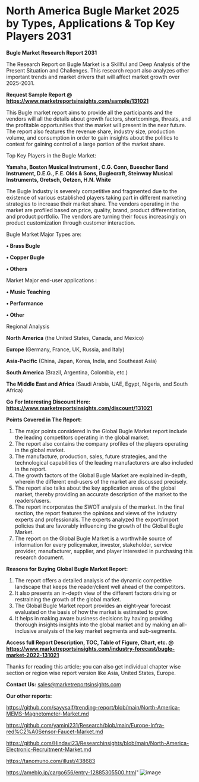 # North America Bugle Market 2025 by Types, Applications & Top Key Players 2031

<strong>Bugle Market Research Report 2031</strong>

The Research Report on Bugle Market is a Skillful and Deep Analysis of the Present Situation and Challenges. This research report also analyzes other important trends and market drivers that will affect market growth over 2025-2031.

<strong>Request Sample Report @ <a href=https://www.marketreportsinsights.com/sample/131021>https://www.marketreportsinsights.com/sample/131021</a></strong>

This Bugle market report aims to provide all the participants and the vendors will all the details about growth factors, shortcomings, threats, and the profitable opportunities that the market will present in the near future. The report also features the revenue share, industry size, production volume, and consumption in order to gain insights about the politics to contest for gaining control of a large portion of the market share.

Top Key Players in the Bugle Market:

<strong>Yamaha, Boston Musical Instrument , C.G. Conn, Buescher Band Instrument, D.E.G., F.E. Olds & Sons, Buglecraft, Steinway Musical Instruments, Gretsch, Getzen, H.N. White</strong>

The Bugle Industry is severely competitive and fragmented due to the existence of various established players taking part in different marketing strategies to increase their market share. The vendors operating in the market are profiled based on price, quality, brand, product differentiation, and product portfolio. The vendors are turning their focus increasingly on product customization through customer interaction.

Bugle Market Major Types are:

<strong>• Brass Bugle

• Copper Bugle

• Others</strong>

Market Major end-user applications :

<strong>• Music Teaching

• Performance

• Other</strong>

Regional Analysis

</u><strong><b>North America</b></strong> (the United States, Canada, and Mexico)

<strong><b>Europe </b></strong>(Germany, France, UK, Russia, and Italy)

<strong><b>Asia-Pacific</b></strong> (China, Japan, Korea, India, and Southeast Asia)

<strong><b>South America</b></strong> (Brazil, Argentina, Colombia, etc.)

<strong><b>The Middle East and Africa</b></strong> (Saudi Arabia, UAE, Egypt, Nigeria, and South Africa)

<strong>Go For Interesting Discount Here: <a href=https://www.marketreportsinsights.com/discount/131021>https://www.marketreportsinsights.com/discount/131021</a></strong>

<strong>Points Covered in The Report:</strong>
<ol>
  <li>The major points considered in the Global Bugle Market report include the leading competitors operating in the global market.</li>
  <li>The report also contains the company profiles of the players operating in the global market.</li>
  <li>The manufacture, production, sales, future strategies, and the technological capabilities of the leading manufacturers are also included in the report.</li>
  <li>The growth factors of the Global Bugle Market are explained in-depth, wherein the different end-users of the market are discussed precisely.</li>
  <li>The report also talks about the key application areas of the global market, thereby providing an accurate description of the market to the readers/users.</li>
  <li>The report incorporates the SWOT analysis of the market. In the final section, the report features the opinions and views of the industry experts and professionals. The experts analyzed the export/import policies that are favorably influencing the growth of the Global Bugle Market.</li>
  <li>The report on the Global Bugle Market is a worthwhile source of information for every policymaker, investor, stakeholder, service provider, manufacturer, supplier, and player interested in purchasing this research document.</li>
</ol>
<strong>Reasons for Buying Global Bugle Market Report:</strong>

<ol>
  <li>The report offers a detailed analysis of the dynamic competitive landscape that keeps the reader/client well ahead of the competitors.</li>
  <li>It also presents an in-depth view of the different factors driving or restraining the growth of the global market.</li>
  <li>The Global Bugle Market report provides an eight-year forecast evaluated on the basis of how the market is estimated to grow.</li>
  <li>It helps in making aware business decisions by having providing thorough insights insights into the global market and by making an all-inclusive analysis of the key market segments and sub-segments.</li>
</ol>
<strong>Access full Report Description, TOC, Table of Figure, Chart, etc. @ <a href=https://www.marketreportsinsights.com/industry-forecast/bugle-market-2022-131021>https://www.marketreportsinsights.com/industry-forecast/bugle-market-2022-131021</a></strong>


Thanks for reading this article; you can also get individual chapter wise section or region wise report version like Asia, United States, Europe.

<strong>Contact Us:</strong>
sales@marketreportsinsights.com

<strong>Our other reports:</strong>

<a href=https://github.com/sayysaif/trending-report/blob/main/North-America-MEMS-Magnetometer-Market.md>https://github.com/sayysaif/trending-report/blob/main/North-America-MEMS-Magnetometer-Market.md</a>

<a href=https://github.com/yamini231/Research/blob/main/Europe-Infra-red%C2%A0Sensor-Faucet-Market.md>https://github.com/yamini231/Research/blob/main/Europe-Infra-red%C2%A0Sensor-Faucet-Market.md</a>

<a href=https://github.com/Hindavi23/Researchinsights/blob/main/North-America-Electronic-Recruitment-Market.md>https://github.com/Hindavi23/Researchinsights/blob/main/North-America-Electronic-Recruitment-Market.md</a>

<a href=https://tanomuno.com/illust/438683>https://tanomuno.com/illust/438683</a>

<a href=https://ameblo.jp/cargo656/entry-12885305500.html>https://ameblo.jp/cargo656/entry-12885305500.html</a>"
![image](https://github.com/user-attachments/assets/c94a1a46-b7b2-42f5-a7e0-ffe9e9502b77)
